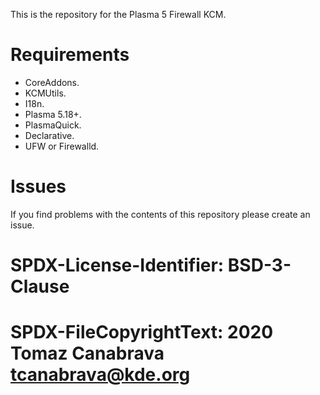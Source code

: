 

This is the repository for the Plasma 5 Firewall KCM.

# Requirements
- CoreAddons.
- KCMUtils.
- I18n.
- Plasma 5.18+.
- PlasmaQuick.
- Declarative.
- UFW or Firewalld.


# Issues
If you find problems with the contents of this repository please create an issue.

# SPDX-License-Identifier: BSD-3-Clause
# SPDX-FileCopyrightText: 2020 Tomaz Canabrava <tcanabrava@kde.org>